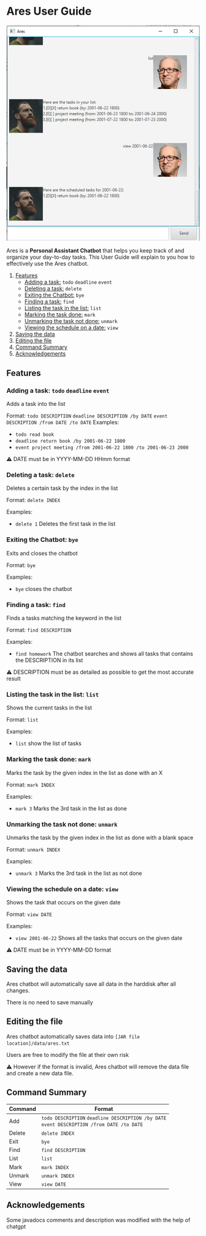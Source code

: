 # Ares User Guide

![Alt Text](docs/Ui.png)

Ares is a **Personal Assistant Chatbot** that helps you keep track of and organize your day-to-day tasks. This User Guide will explain to you how to effectively use the Ares chatbot.

1. [Features](#features)
   - [Adding a task:](##adding-a-task) `todo` `deadline` `event`
   - [Deleting a task:](#deleting-a-task) `delete`
   - [Exiting the Chatbot:](#exiting-the-Chatbot) `bye`
   - [Finding a task:](#finding-a-task) `find`
   - [Listing the task in the list:](#listing-the-task-in-the-lis) `list`
   - [Marking the task done:](#marking-the-task-done) `mark`
   - [Unmarking the task not done:](#unmarking-the-task-not-done) `unmark`
   - [Viewing the schedule on a date:](#viewing-the-schedule-on-a-date) `view`
2. [Saving the data](#saving-the-data)
3. [Editing the file](#editing-the-file)
4. [Command Summary](#command-summary)
4. [Acknowledgements](#acknowledgements)

## Features
### Adding a task: `todo` `deadline` `event`
Adds a task into the list

Format: `todo DESCRIPTION` `deadline DESCRIPTION /by DATE` `event DESCRIPTION /from DATE /to DATE`
Examples:
- `todo read book`
- `deadline return book /by 2001-06-22 1800`
- `event project meeting /from 2001-06-22 1800 /to 2001-06-23 2000`

:warning: DATE must be in YYYY-MM-DD HHmm format

### Deleting a task: `delete`
Deletes a certain task by the index in the list

Format: `delete INDEX`

Examples:
- `delete 1` Deletes the first task in the list

### Exiting the Chatbot: `bye`
Exits and closes the chatbot

Format: `bye`

Examples:
- `bye` closes the chatbot

### Finding a task: `find`
Finds a tasks matching the keyword in the list

Format: `find DESCRIPTION`

Examples:
- `find homework` The chatbot searches and shows all tasks that contains the DESCRIPTION in its list

:warning: DESCRIPTION must be as detailed as possible to get the most accurate result

### Listing the task in the list: `list`
Shows the current tasks in the list

Format: `list`

Examples:
- `list` show the list of tasks

### Marking the task done: `mark`
Marks the task by the given index in the list as done with an X

Format: `mark INDEX`

Examples:
- `mark 3` Marks the 3rd task in the list as done

### Unmarking the task not done: `unmark`
Unmarks the task by the given index in the list as done with a blank space

Format: `unmark INDEX`

Examples:
- `unmark 3` Marks the 3rd task in the list as not done

### Viewing the schedule on a date: `view`
Shows the task that occurs on the given date

Format: `view DATE`

Examples:
- `view 2001-06-22` Shows all the tasks that occurs on the given date

:warning: DATE must be in YYYY-MM-DD format

## Saving the data

Ares chatbot will automatically save all data in the harddisk after all changes.

There is no need to save manually

## Editing the file

Ares chatbot automatically saves data into `[JAR file location]/data/ares.txt`

Users are free to modify the file at their own risk

:warning: However if the format is invalid, Ares chatbot will remove the data file and create 
a new data file.

## Command Summary

| Command   | Format    | 
|-----------|-----------|
| Add  | `todo DESCRIPTION` `deadline DESCRIPTION /by DATE`<br>`event DESCRIPTION /from DATE /to DATE`  | 
| Delete  | `delete INDEX`  |
| Exit  | `bye`  |
| Find | `find DESCRIPTION`  |
| List  | `list`  |
| Mark  | `mark INDEX`  |
| Unmark  | `unmark INDEX`  |
| View  | `view DATE`  |

## Acknowledgements
Some javadocs comments and description was modified with the help of chatgpt
